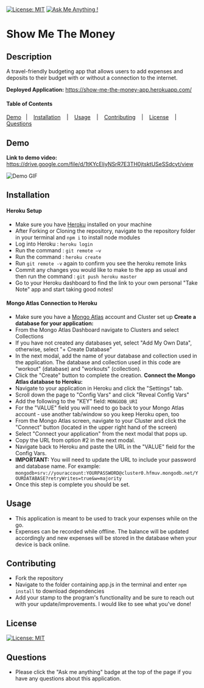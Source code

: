 [![License: MIT](https://img.shields.io/badge/License-MIT-yellow.svg)](https://opensource.org/licenses/MIT)
[![Ask Me Anything !](https://img.shields.io/badge/Ask%20me-anything-1abc9c.svg)](mailto:nicole.graiff@gmail.com)

# Show Me The Money

## Description
A travel-friendly budgeting app that allows users to add expenses and deposits to their budget with or without a connection to the internet.

**Deployed Application:** https://show-me-the-money-app.herokuapp.com/

#### Table of Contents

[Demo](#demo) &nbsp;&nbsp;| &nbsp;&nbsp; [Installation](#installation) &nbsp;&nbsp; | &nbsp;&nbsp; [Usage](#usage) &nbsp;&nbsp; | &nbsp;&nbsp; [Contributing](#contributing) &nbsp;&nbsp; | &nbsp;&nbsp; [License](#license) &nbsp;&nbsp; |  &nbsp;&nbsp; [Questions](#questions)

## Demo

**Link to demo video:** https://drive.google.com/file/d/1tKYcEliyNSrR7E3TH0jtsktUSeSSdcyt/view

![Demo GIF](readMeImages/demo.gif)

 ## Installation
 #### Heroku Setup
- Make sure you have [Heroku](https://devcenter.heroku.com/articles/heroku-cli) installed on your machine
- After Forking or Cloning the repository, navigate to the repository folder in your terminal and ```npm i``` to install node modules
- Log into Heroku : ```heroku login```
- Run the command : ```git remote –v```
- Run the command : ```heroku create```
- Run ```git remote -v``` again to confirm you see the heroku remote links
- Commit any changes you would like to make to the app as usual and then run the command : ```git push heroku master```
- Go to your Heroku dashboard to find the link to your own personal "Take Note" app and start taking good notes! 

 #### Mongo Atlas Connection to Heroku
- Make sure you have a [Mongo Atlas](https://www.mongodb.com/cloud/atlas) account and Cluster set up
**Create a database for your application:**
- From the Mongo Atlas Dashboard navigate to Clusters and select Collections
- If you have not created any databases yet, select "Add My Own Data", otherwise, select "+ Create Database"
- In the next modal, add the name of your database and collection used in the application. The database and collection used in this code are "workout" (database) and "workouts" (collection). 
- Click the "Create" button to complete the creation.
**Connect the Mongo Atlas database to Heroku:**
- Navigate to your application in Heroku and click the "Settings" tab.
- Scroll down the page to "Config Vars" and click "Reveal Config Vars"
- Add the following to the "KEY" field: ```MONGODB_URI```
- For the "VALUE" field you will need to go back to your Mongo Atlas account - use another tab/window so you keep Heroku open, too
- From the Mongo Atlas screen, navigate to your Cluster and click the "Connect" button (located in the upper right hand of the screen)
- Select "Connect your application" from the next modal that pops up.
- Copy the URL from option #2 in the next modal.
- Navigate back to Heroku and paste the URL in the "VALUE" field for the Config Vars.
- **IMPORTANT:** You will need to update the URL to include your password and database name. For example:<br>
```mongodb+srv://youraccount:YOURPASSWORD@cluster0.hfmuv.mongodb.net/YOURDATABASE?retryWrites=true&w=majority```
- Once this step is complete you should be set.

## Usage

- This application is meant to be used to track your expenses while on the go. 
- Expenses can be recorded while offline. The balance will be updated accordingly and new expenses will be stored in the database when your device is back online.

## Contributing

- Fork the repository
- Navigate to the folder containing app.js in the terminal and enter ```npm install``` to download dependencies
- Add your stamp to the program's functionality and be sure to reach out with your update/improvements. I would like to see what you've done! 

## License

[![License: MIT](https://img.shields.io/badge/License-MIT-yellow.svg)](https://opensource.org/licenses/MIT)

## Questions

- Please click the "Ask me anything" badge at the top of the page if you have any questions about this application.